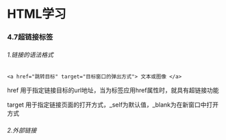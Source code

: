 # HTML学习

### 4.7超链接标签

###### 1.链接的语法格式

`<a href="跳转目标" target="目标窗口的弹出方式"> 文本或图像 </a>`

href 用于指定链接目标的url地址，当为标签应用href属性时，就具有超链接功能

target 用于指定链接页面的打开方式，_self为默认值，_blank为在新窗口中打开方式

###### 2.外部链接

